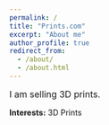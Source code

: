 ```yaml
---
permalink: /
title: "Prints.com"
excerpt: "About me"
author_profile: true
redirect_from: 
  - /about/
  - /about.html
---
```





<font size = "3">I am selling 3D prints.</font>


**Interests:** 3D Prints

